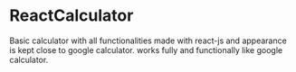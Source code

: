 # ReactCalculator
Basic calculator with all functionalities made with react-js and appearance is kept close to google calculator.
works fully and functionally like google calculator.
